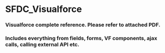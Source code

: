 # SFDC_Visualforce
### Visualforce complete reference. Please refer to attached PDF.
### Includes everything from fields, forms, VF components, ajax calls, calling external API etc.
